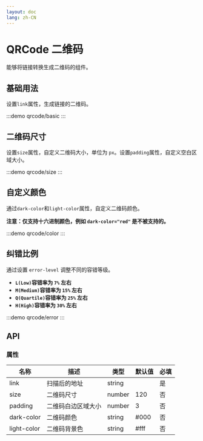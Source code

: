 ```yaml
---
layout: doc
lang: zh-CN
---
```


# QRCode 二维码

能够将链接转换生成二维码的组件。

## 基础用法

设置`link`属性，生成链接的二维码。

:::demo
qrcode/basic
:::

## 二维码尺寸

设置`size`属性，自定义二维码大小，单位为 `px`。设置`padding`属性，自定义空白区域大小。

:::demo
qrcode/size
:::

## 自定义颜色

通过`dark-color`和`light-color`属性，自定义二维码颜色。

**注意：仅支持十六进制颜色，例如 `dark-color="red"` 是不被支持的。**

:::demo
qrcode/color
:::

## 纠错比例

通过设置 `error-level` 调整不同的容错等级。

-   **`L(Low)`容错率为 `7%` 左右**
-   **`M(Medium)`容错率为 `15%` 左右**
-   **`Q(Quartile)`容错率为 `25%` 左右**
-   **`H(High)`容错率为 `30%` 左右**

:::demo
qrcode/error
:::

## API

### 属性

| 名称        | 描述               | 类型   | 默认值 | 必填 |
| ----------- | ------------------ | ------ | ------ | ---- |
| link        | 扫描后的地址       | string |        | 是   |
| size        | 二维码尺寸         | number | 120    | 否   |
| padding     | 二维码白边区域大小 | number | 3      | 否   |
| dark-color  | 二维码颜色         | string | #000   | 否   |
| light-color | 二维码背景色       | string | #fff   | 否   |
